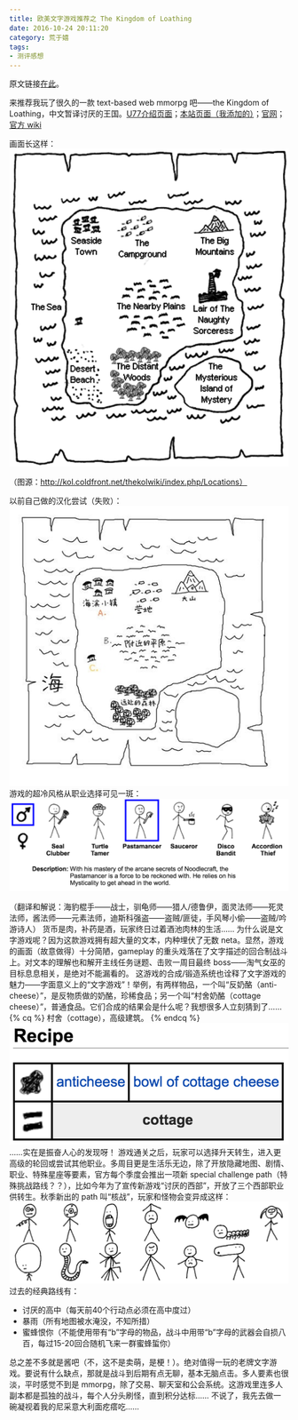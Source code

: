 ```yaml
---
title: 欧美文字游戏推荐之 The Kingdom of Loathing
date: 2016-10-24 20:11:20
category: 荒于嬉
tags: 
- 测评感想
---
```

原文链接[在此](https://cowlevel.net/question/1847605)。

来推荐我玩了很久的一款 text-based web mmorpg 吧——the Kingdom of Loathing，中文暂译讨厌的王国。[U77介绍页面](http://www.u77.com/game/6031?utm_source=cowlevel)；[本站页面（我添加的）](https://cowlevel.net/game/dc00624ca499ce855e33db8a54fe8ca3)；[官网](https://www.kingdomofloathing.com/?utm_source=cowlevel)；[官方 wiki](http://kol.coldfront.net/thekolwiki/index.php/?utm_source=cowlevel)
<!--more-->
画面长这样：
![](/media/14773556831235.png)



（图源：http://kol.coldfront.net/thekolwiki/index.php/Locations）

以前自己做的汉化尝试（失败）：
![](/media/14773555628435.jpg)
游戏的超冷风格从职业选择可见一斑：
![](/media/14773556583963.png)

（翻译和解说：海豹棍手——战士，驯龟师——猎人/德鲁伊，面灵法师——死灵法师，酱法师——元素法师，迪斯科强盗——盗贼/匪徒，手风琴小偷——盗贼/吟游诗人）
货币是肉，补药是酒，玩家终日过着酒池肉林的生活……
为什么说是文字游戏呢？因为这款游戏拥有超大量的文本，内种埋伏了无数 neta。显然，游戏的画面（故意做得）十分简陋，gameplay 的重头戏落在了文字描述的回合制战斗上。对文本的理解也和解开主线任务谜题、击败一周目最终 boss——淘气女巫的目标息息相关，是绝对不能漏看的。
这游戏的合成/锻造系统也诠释了文字游戏的魅力——字面意义上的“文字游戏”！举例，有两样物品，一个叫“反奶酪（anti-cheese）”，是反物质做的奶酪，珍稀食品；另一个叫“村舍奶酪（cottage cheese）”，普通食品。它们合成的结果会是什么呢？我想很多人立刻猜到了……
{% cq %}
村舍（cottage），高级建筑。
{% endcq %}
![](/media/14773557422612.png)
……实在是振奋人心的发现呀！
游戏通关之后，玩家可以选择升天转生，进入更高级的轮回或尝试其他职业。多周目更是生活乐无边，除了开放隐藏地图、剧情、职业、特殊星座等要素，官方每个季度会推出一项新 special challenge path（特殊挑战路线？？），比如今年为了宣传新游戏“讨厌的西部”，开放了三个西部职业供转生。秋季新出的 path 叫“核战”，玩家和怪物会变异成这样：
![](/media/14773557629988.png)
过去的经典路线有：
* 讨厌的高中（每天前40个行动点必须在高中度过）
* 暴雨（所有地图被水淹没，不知所措）
* 蜜蜂恨你（不能使用带有“b”字母的物品，战斗中用带“b”字母的武器会自损八百，每过15-20回合随机飞来一群蜜蜂蜇你）

总之差不多就是酱吧（不，这不是卖萌，是梗！）。绝对值得一玩的老牌文字游戏。要说有什么缺点，那就是战斗到后期有点无聊，基本无脑点击。多人要素也很淡，平时感觉不到是 mmorpg，除了交易、聊天室和公会系统。这游戏里连多人副本都是孤独的战斗，每个人分头刷怪，直到积分达标……
不说了，我先去做一碗凝视着我的尼采意大利面疙瘩吃……


